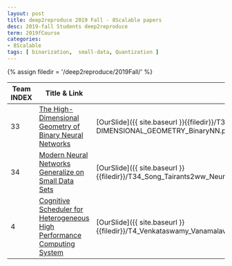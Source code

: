 ```yaml
---
layout: post
title: deep2reproduce 2019 Fall - 8Scalable papers 
desc: 2019-fall Students deep2reproduce 
term: 2019fCourse
categories:
- 8Scalable
tags: [ binarization,  small-data, Quantization ]
---
```





{% assign  filedir =  '/deep2reproduce/2019Fall/' %}




|Team INDEX     |Title  & Link  | Our Slide |  Tags | 
|------|----------------------------|----------|----------|
|33  | [The High-Dimensional Geometry of Binary Neural Networks](https://arxiv.org/abs/1705.07199)|  [OurSlide]({{ site.baseurl }}{{filedir}}/T33_Sharifi_Abdolrasoulas3mx_HIGH-DIMENSIONAL_GEOMETRY_BinaryNN.pdf) | Quantization, binarization, scalable |
|34  | [Modern Neural Networks Generalize on Small Data Sets](https://papers.nips.cc/paper/7620-modern-neural-networks-generalize-on-small-data-sets)|  [OurSlide]({{ site.baseurl }}{{filedir}}/T34_Song_Tairants2ww_Neural_Networks_Generalize_on_Small_Data_Sets.pdf) | small-data, analysis,  ensemble |
|4 | [Cognitive Scheduler for Heterogeneous High Performance Computing System](https://www.cse.msu.edu/~zhaoxi35/DRL4KDD/10.pdf)|  [OurSlide]({{ site.baseurl }}{{filedir}}/T4_Venkataswamy_Vanamalavv3xu_Cognitive_Scheduler_for_Heterogeneous_High_Performance.pdf) | system-application |
